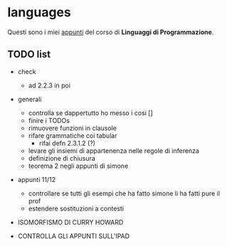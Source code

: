 # languages

Questi sono i miei [appunti](<https://raw.githubusercontent.com/ph-notes/languages/main/src/Linguaggi di Programmazione.pdf>) del corso di **Linguaggi di Programmazione**.

## TODO list

- check
    - ad 2.2.3 in poi

- generali
    - controlla se dappertutto ho messo i cosi []
    - finire i TODOs
    - rimuovere funzioni in clausole
    - rifare grammatiche coi tabular
        - rifai defn 2.3.1.2 (?)
    - levare gli insiemi di appartenenza nelle regole di inferenza
    - definizione di chiusura
    - teorema 2 negli appunti di simone

- appunti 11/12
    - controllare se tutti gli esempi che ha fatto simone li ha fatti pure il prof
    - estendere sostituzioni a contesti

- ISOMORFISMO DI CURRY HOWARD

- CONTROLLA GLI APPUNTI SULL'IPAD

